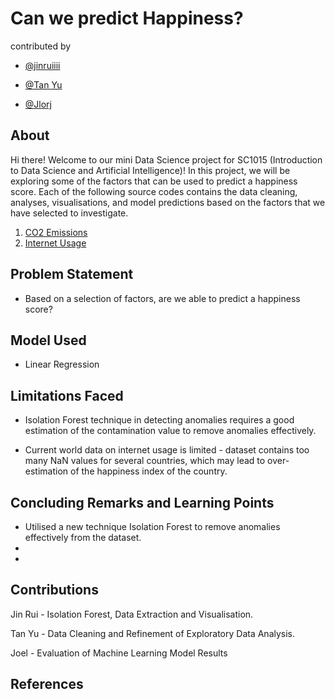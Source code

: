 # Can we predict Happiness?
contributed by 

- [@jinruiiii](https://github.com/jinruiiii)

- [@Tan Yu](https://github.com/Tan-Yu)

- [@Jlorj](https://github.com/Jlorj)

## About
Hi there! Welcome to our mini Data Science project for SC1015 (Introduction to Data Science and Artificial Intelligence)!
In this project, we will be exploring some of the factors that can be used to predict a happiness score. 
Each of the following source codes contains the data cleaning, analyses, visualisations, and model predictions based on the factors that we have selected to investigate.

1. [CO2 Emissions](https://github.com/Jlorj/SC1015_MiniProject/blob/main/HappinessAndInternet.ipynb)
2. [Internet Usage](https://github.com/Jlorj/SC1015_MiniProject/blob/main/HappinessandCO2.ipynb)

## Problem Statement
- Based on a selection of factors, are we able to predict a happiness score?

## Model Used
- Linear Regression

## Limitations Faced 
- Isolation Forest technique in detecting anomalies requires a good estimation of the contamination value to remove anomalies effectively. 

- Current world data on internet usage is limited - dataset contains too many NaN values for several countries, which may lead to over-estimation of the happiness index of the country.

## Concluding Remarks and Learning Points
- Utilised a new technique Isolation Forest to remove anomalies effectively from the dataset.
- 
- 


## Contributions
Jin Rui - Isolation Forest, Data Extraction and Visualisation.

Tan Yu  - Data Cleaning and Refinement of Exploratory Data Analysis.

Joel    - Evaluation of Machine Learning Model Results 

## References


